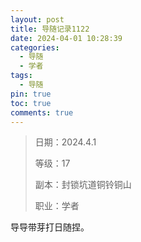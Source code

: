 ```yaml
---
layout: post
title: 导随记录1122
date: 2024-04-01 10:28:39
categories:
  - 导随
  - 学者
tags:
  - 导随
pin: true
toc: true
comments: true
---
```

> 日期：2024.4.1
>
> 等级：17
>
> 副本：封锁坑道铜铃铜山
>
> 职业：学者

导导带芽打日随捏。